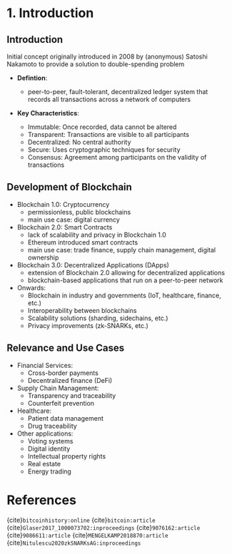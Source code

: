 # 1. Introduction

## Introduction
Initial concept originally introduced in 2008 by (anonymous) Satoshi Nakamoto to provide a solution to double-spending problem
* **Defintion**:
  * peer-to-peer, fault-tolerant, decentralized ledger system that records all transactions across a network of computers

* **Key Characteristics**:
  * Immutable: Once recorded, data cannot be altered
  * Transparent: Transactions are visible to all participants
  * Decentralized: No central authority
  * Secure: Uses cryptographic techniques for security
  * Consensus: Agreement among participants on the validity of transactions

## Development of Blockchain

* Blockchain 1.0: Cryptocurrency
  * permissionless, public blockchains
  * main use case: digital currency
* Blockchain 2.0: Smart Contracts
  * lack of scalability and privacy in Blockchain 1.0
  * Ethereum introduced smart contracts
  * main use case: trade finance, supply chain management, digital ownership
* Blockchain 3.0: Decentralized Applications (DApps)
  * extension of Blockchain 2.0 allowing for decentralized applications
  * blockchain-based applications that run on a peer-to-peer network
* Onwards:
  * Blockchain in industry and governments (IoT, healthcare, finance, etc.)
  * Interoperability between blockchains 
  * Scalability solutions (sharding, sidechains, etc.)
  * Privacy improvements (zk-SNARKs, etc.)

  
## Relevance and Use Cases
* Financial Services:
  * Cross-border payments
  * Decentralized finance (DeFi)
* Supply Chain Management:
  * Transparency and traceability
  * Counterfeit prevention
* Healthcare:
  * Patient data management
  * Drug traceability
* Other applications:
  * Voting systems
  * Digital identity
  * Intellectual property rights
  * Real estate
  * Energy trading

# References

{cite}`bitcoinhistory:online`
{cite}`bitcoin:article`
{cite}`Glaser2017_1000073702:inproceedings`
{cite}`9076162:article`
{cite}`9086611:article`
{cite}`MENGELKAMP2018870:article`
{cite}`Nitulescu2020zkSNARKsAG:inproceedings`
